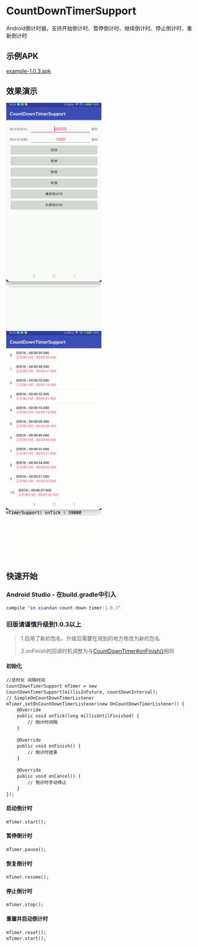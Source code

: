 # CountDownTimerSupport
Android倒计时器，支持开始倒计时、暂停倒计时、继续倒计时、停止倒计时、重新倒计时

## 示例APK
[example-1.0.3.apk](example-1.0.3.apk)

## 效果演示
![](screenshot/count-down-timer.gif)
![](screenshot/count-down-timer-2.gif)

## 快速开始
### Android Studio - 在build.gradle中引入
```java
compile 'in.xiandan:count-down-timer:1.0.3'
```

### 旧版请谨慎升级到1.0.3以上
> 1.启用了新的包名，升级后需要在用到的地方修改为新的包名
> 
> 2.onFinish的回调时机调整为与[CountDownTimer#onFinish()](https://developer.android.com/reference/android/os/CountDownTimer#onFinish())相同

#### 初始化
```
//总时长 间隔时间
CountDownTimerSupport mTimer = new CountDownTimerSupport(millisInFuture, countDownInterval);
// SimpleOnCountDownTimerListener
mTimer.setOnCountDownTimerListener(new OnCountDownTimerListener() {
    @Override
    public void onTick(long millisUntilFinished) {
        // 倒计时间隔
    }

    @Override
    public void onFinish() {
        // 倒计时结束
    }

    @Override
    public void onCancel() {
        // 倒计时手动停止
    }
});
```

#### 启动倒计时
```
mTimer.start();
```

#### 暂停倒计时
```
mTimer.pause();
```

#### 恢复倒计时
```
mTimer.resume();
```

#### 停止倒计时
```
mTimer.stop();
```

#### 重置并启动倒计时
```
mTimer.reset();
mTimer.start();
```
